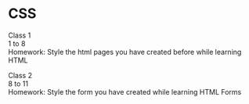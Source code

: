 # CSS

Class 1
<br>
1 to 8
<br>
Homework: Style the html pages you have created before while learning HTML

Class  2
<br>
8 to 11
<br>
Homework: Style the form you have created while learning HTML Forms
